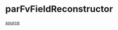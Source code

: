 # parFvFieldReconstructor

[source](github.com/OpenFOAM-jp/OpenFOAM-utilities-tutorials-jp/blob/master/v1906/parallelProcessing/redistributePar/parFvFieldReconstructor.C/parFvFieldReconstructor.C)



